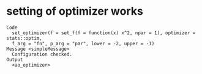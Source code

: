 # setting of optimizer works

    Code
      set_optimizer(f = set_f(f = function(x) x^2, npar = 1), optimizer = stats::optim,
      f_arg = "fn", p_arg = "par", lower = -2, upper = -1)
    Message <simpleMessage>
      Configuration checked.
    Output
      <ao_optimizer>

